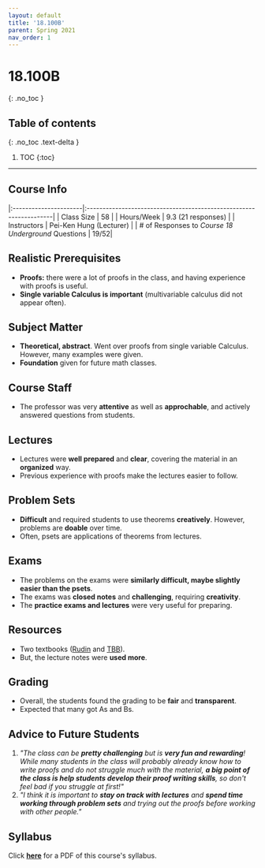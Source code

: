 ```yaml
---
layout: default
title: '18.100B'
parent: Spring 2021
nav_order: 1
---
```


# 18.100B
{: .no_toc }

## Table of contents
{: .no_toc .text-delta }

1. TOC
{:toc}

---

## Course Info

|:----------------------|:-------------------------------------------------------------------|
| Class Size            | 58                                                                 |
| Hours/Week            | 9.3 (21 responses)                                                 | 
| Instructors           | Pei-Ken Hung (Lecturer)   |
| # of Responses to *Course 18 Underground* Questions  | 19/52|

## Realistic Prerequisites
* **Proofs:** there were a lot of proofs in the class, and having experience with proofs is useful.
* **Single variable Calculus is important** (multivariable calculus did not appear often).

## Subject Matter
* **Theoretical, abstract**. Went over proofs from single variable Calculus. However, many examples were given.
* **Foundation** given for future math classes.

## Course Staff
* The professor was very **attentive** as well as **approchable**, and actively answered questions from students.

## Lectures
* Lectures were **well prepared** and **clear**, covering the material in an **organized** way.
* Previous experience with proofs make the lectures easier to follow.

## Problem Sets
* **Difficult** and required students to use theorems **creatively**. However, problems are **doable** over time.
* Often, psets are applications of theorems from lectures.

## Exams
* The problems on the exams were **similarly difficult, maybe slightly easier than the psets**.
* The exams was **closed notes** and **challenging**, requiring **creativity**.
* The **practice exams and lectures** were very useful for preparing.

## Resources
* Two textbooks ([Rudin](https://www.amazon.com/Principles-Mathematical-Analysis-International-Mathematics/dp/007054235X) and [TBB](https://www.amazon.com/Elementary-Real-Analysis-Second/dp/1434841618)).
* But, the lecture notes were **used more**.

## Grading
* Overall, the students found the grading to be **fair** and **transparent**.
* Expected that many got As and Bs.

## Advice to Future Students
1. *"The class can be **pretty challenging** but is **very fun and rewarding**! While many students in the class will probably already know how to write proofs and do not struggle much with the material, **a big point of the class is help students develop their proof writing skills**, so don't feel bad if you struggle at first!"*
2. *"I think it is important to **stay on track with lectures** and **spend time working through problem sets** and trying out the proofs before working with other people."* 

## Syllabus
Click [**here**](/assets/files/100B_Syllabus_Spring2021.pdf) for a PDF of this course's syllabus.